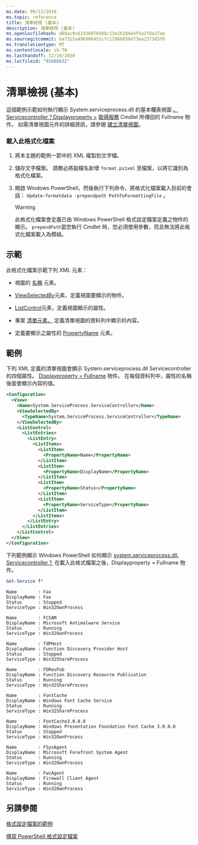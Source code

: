 ```yaml
---
ms.date: 09/13/2016
ms.topic: reference
title: 清單檢視 (基本)
description: 清單檢視 (基本)
ms.openlocfilehash: d80ac9c6143b976d8bc13e2b184e4f5a2f8a37ab
ms.sourcegitcommit: ba7315a496986451cfc1296b659d73ea2373d3f0
ms.translationtype: MT
ms.contentlocale: zh-TW
ms.lasthandoff: 12/10/2020
ms.locfileid: "92666632"
---
```

# <a name="list-view-basic"></a>清單檢視 (基本)

這個範例示範如何執行顯示 System.serviceprocess.dll 的基本欄表視圖 [。 Servicecontroller？Displayproperty =](/dotnet/api/System.ServiceProcess.ServiceController) [取得服務](/powershell/module/microsoft.powershell.management/get-service) Cmdlet 所傳回的 Fullname 物件。 如需清單視圖元件的詳細資訊，請參閱 [建立清單視圖](./creating-a-list-view.md)。

### <a name="to-load-this-formatting-file"></a>載入此格式化檔案

1. 將本主題的範例一節中的 XML 複製到文字檔。

2. 儲存文字檔案。 請務必將副檔名新增 `format.ps1xml` 至檔案，以將它識別為格式化檔案。

3. 開啟 Windows PowerShell，然後執行下列命令，將格式化檔案載入目前的會話： `Update-formatdata -prependpath PathToFormattingFile` 。

   > [!WARNING]
   > 此格式化檔案會定義已由 Windows PowerShell 格式設定檔案定義之物件的顯示。 `prependPath`當您執行 Cmdlet 時，您必須使用參數，而且無法將此格式化檔案載入為模組。

## <a name="demonstrates"></a>示範

此格式化檔案示範下列 XML 元素：

- 視圖的 [名稱](./name-element-for-view-format.md) 元素。

- [ViewSelectedBy](./viewselectedby-element-format.md)元素，定義視圖要顯示的物件。

- [ListControl](./listcontrol-element-format.md)元素，定義視圖顯示的屬性。

- 專案 [清單元素，](./listitem-element-for-listitems-for-listcontrol-format.md) 定義清單視圖的資料列中顯示的內容。

- 定義要顯示之屬性的 [PropertyName](./propertyname-element-for-listitem-for-listcontrol-format.md) 元素。

## <a name="example"></a>範例

下列 XML 定義的清單視圖會顯示 System.serviceprocess.dll Servicecontroller 的四個屬性。 [Displayproperty = Fullname](/dotnet/api/System.ServiceProcess.ServiceController) 物件。 在每個資料列中，屬性的名稱後面會顯示內容的值。

```xml
<Configuration>
  <View>
    <Name>System.ServiceProcess.ServiceController</Name>
    <ViewSelectedBy>
      <TypeName>System.ServiceProcess.ServiceController</TypeName>
    </ViewSelectedBy>
    <ListControl>
      <ListEntries>
        <ListEntry>
          <ListItems>
            <ListItem>
              <PropertyName>Name</PropertyName>
            </ListItem>
            <ListItem>
              <PropertyName>DisplayName</PropertyName>
            </ListItem>
            <ListItem>
              <PropertyName>Status</PropertyName>
            </ListItem>
            <ListItem>
              <PropertyName>ServiceType</PropertyName>
            </ListItem>
          </ListItems>
        </ListEntry>
      </ListEntries>
    </ListControl>
  </View>
</Configuration>
```

下列範例顯示 Windows PowerShell 如何顯示 [system.serviceprocess.dll. Servicecontroller？](/dotnet/api/System.ServiceProcess.ServiceController) 在載入此格式檔案之後，Displayproperty = Fullname 物件。

```powershell
Get-Service f*
```

```output
Name        : Fax
DisplayName : Fax
Status      : Stopped
ServiceType : Win32OwnProcess

Name        : FCSAM
DisplayName : Microsoft Antimalware Service
Status      : Running
ServiceType : Win32OwnProcess

Name        : fdPHost
DisplayName : Function Discovery Provider Host
Status      : Stopped
ServiceType : Win32ShareProcess

Name        : FDResPub
DisplayName : Function Discovery Resource Publication
Status      : Running
ServiceType : Win32ShareProcess

Name        : FontCache
DisplayName : Windows Font Cache Service
Status      : Running
ServiceType : Win32ShareProcess

Name        : FontCache3.0.0.0
DisplayName : Windows Presentation Foundation Font Cache 3.0.0.0
Status      : Stopped
ServiceType : Win32OwnProcess

Name        : FSysAgent
DisplayName : Microsoft Forefront System Agent
Status      : Running
ServiceType : Win32OwnProcess

Name        : FwcAgent
DisplayName : Firewall Client Agent
Status      : Running
ServiceType : Win32OwnProcess
```

## <a name="see-also"></a>另請參閱

[格式設定檔案的範例](./examples-of-formatting-files.md)

[撰寫 PowerShell 格式設定檔案](./writing-a-powershell-formatting-file.md)
